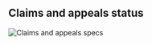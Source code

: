 ## Claims and appeals status

![Claims and appeals specs](https://github.com/department-of-veterans-affairs/va.gov-team/blob/master/products/identity-personalization/my-va/2.0-redesign/frontend/images/MyVA%20Use%20Cases:%20Claim%20%26%20appeals%20status%20.jpg)
